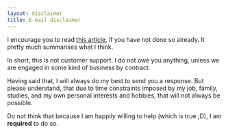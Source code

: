 ```yaml
---
layout: disclaimer
title: E-mail disclaimer
---
```


I encourage you to read [this article](http://hueniverse.com/2016/01/26/how-to-use-open-source-and-shut-the-fuck-up-at-the-same-time/), if you have not done so already. It pretty much summarises what I think.

In short, this is not customer support. I do not owe you anything, unless we are engaged in some kind of business by contract.

Having said that, I will always do my best to send you a response. But please understand, that due to time constraints imposed by my job, family, studies, and my own personal interests and hobbies, that will not always be possible.

Do not think that because I am happily willing to help (which is true ;D), I am **required** to do so.


